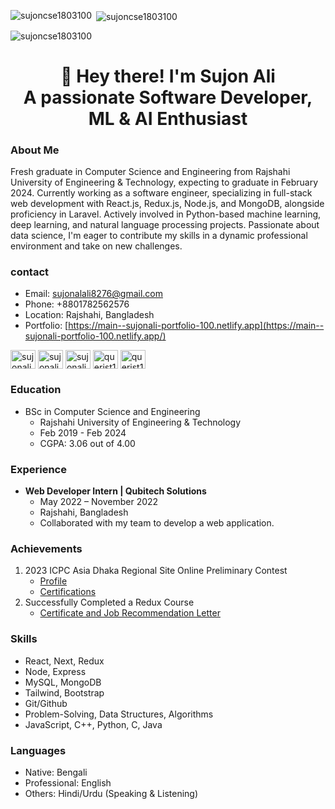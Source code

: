 <p><img align="left" src="https://github-readme-stats.vercel.app/api/top-langs?username=sujoncse1803100&show_icons=true&locale=en&layout=compact" alt="sujoncse1803100" /></p>
<p>&nbsp;<img align="center" src="https://github-readme-stats.vercel.app/api?username=sujoncse1803100&show_icons=true&locale=en" alt="sujoncse1803100" /></p>
<p><img align="center" src="https://github-readme-streak-stats.herokuapp.com/?user=sujoncse1803100&" alt="sujoncse1803100" /></p>

<h1 align="center">👋 Hey there! I'm Sujon Ali </br>A passionate Software Developer, ML & AI Enthusiast </h1>

### About Me
Fresh graduate in Computer Science and Engineering from Rajshahi University of Engineering & Technology, expecting to graduate in February 2024. Currently working as a software engineer, specializing in full-stack web development with React.js, Redux.js, Node.js, and MongoDB, alongside proficiency in Laravel. Actively involved in Python-based machine learning, deep learning, and natural language processing projects. Passionate about data science, I'm eager to contribute my skills in a dynamic professional environment and take on new challenges.

### contact
- Email: sujonalali8276@gmail.com
- Phone: +8801782562576
- Location: Rajshahi, Bangladesh
- Portfolio: [https://main--sujonali-portfolio-100.netlify.app](https://main--sujonali-portfolio-100.netlify.app/)

<p align="left">
<a href="https://linkedin.com/in/sujonali386" target="blank"><img align="center" src="https://raw.githubusercontent.com/rahuldkjain/github-profile-readme-generator/master/src/images/icons/Social/linked-in-alt.svg" alt="sujonali386" height="30" width="40" /></a> 
<a href="https://kaggle.com/sujonali" target="blank"><img align="center" src="https://raw.githubusercontent.com/rahuldkjain/github-profile-readme-generator/master/src/images/icons/Social/kaggle.svg" alt="sujonali" height="30" width="40" /></a>
<a href="https://fb.com/sujonali386" target="blank"><img align="center" src="https://raw.githubusercontent.com/rahuldkjain/github-profile-readme-generator/master/src/images/icons/Social/facebook.svg" alt="sujonali386" height="30" width="40" /></a>
<a href="https://www.codechef.com/users/querist100" target="blank"><img align="center" src="https://cdn.jsdelivr.net/npm/simple-icons@3.1.0/icons/codechef.svg" alt="querist100" height="30" width="40" /></a>
<a href="https://codeforces.com/profile/querist100" target="blank"><img align="center" src="https://raw.githubusercontent.com/rahuldkjain/github-profile-readme-generator/master/src/images/icons/Social/codeforces.svg" alt="querist100" height="30" width="40" /></a>
<!--
<a href="https://www.hackerearth.com/sujon.cse100" target="blank"><img align="center" src="https://raw.githubusercontent.com/rahuldkjain/github-profile-readme-generator/master/src/images/icons/Social/hackerearth.svg" alt="sujon.cse100" height="30" width="40" /></a>
-->
</p>

### Education
- BSc in Computer Science and Engineering
  - Rajshahi University of Engineering & Technology
  - Feb 2019 - Feb 2024
  - CGPA: 3.06 out of 4.00
 
### Experience
- **Web Developer Intern | Qubitech Solutions**
  - May 2022 – November 2022
  - Rajshahi, Bangladesh
  - Collaborated with my team to develop a web application.

### Achievements
1. 2023 ICPC Asia Dhaka Regional Site Online Preliminary Contest
   - [Profile](https://icpc.global/ICPCID/C5URH1KZ5BY3)
   - [Certifications](https://drive.google.com/drive/folders/1OpHKzMBisvEEdTJJ3L_XKmVuHSfUVaDq?usp=drive_link)
2. Successfully Completed a Redux Course
   - [Certificate and Job Recommendation Letter](https://drive.google.com/drive/folders/1-QGZGt5diFHHiXRc1p8hUGNHEjrLIlp4)

### Skills
- React, Next, Redux
- Node, Express
- MySQL, MongoDB
- Tailwind, Bootstrap
- Git/Github
- Problem-Solving, Data Structures, Algorithms
- JavaScript, C++, Python, C, Java

<!--
### Others
- Codeforces Profile: <a href="https://codeforces.com/profile/querist100" target="blank"><img align="center" src="https://raw.githubusercontent.com/rahuldkjain/github-profile-readme-generator/master/src/images/icons/Social/codeforces.svg" alt="querist100" height="30" width="40" /></a>
- Linkedin Profile: <a href="https://linkedin.com/in/sujonali386" target="blank"><img align="center" src="https://raw.githubusercontent.com/rahuldkjain/github-profile-readme-generator/master/src/images/icons/Social/linked-in-alt.svg" alt="sujonali386" height="30" width="40" /></a>
- Kaggle Profile: <a href="https://kaggle.com/sujonali" target="blank"><img align="center" src="https://raw.githubusercontent.com/rahuldkjain/github-profile-readme-generator/master/src/images/icons/Social/kaggle.svg" alt="sujonali" height="30" width="40" /></a>

- Facebook Profile: <a href="https://fb.com/sujonali386" target="blank"><img align="center" src="https://raw.githubusercontent.com/rahuldkjain/github-profile-readme-generator/master/src/images/icons/Social/facebook.svg" alt="sujonali386" height="30" width="40" /></a>
-CodeChef Profile : <a href="https://www.codechef.com/users/querist100" target="blank"><img align="center" src="https://cdn.jsdelivr.net/npm/simple-icons@3.1.0/icons/codechef.svg" alt="querist100" height="30" width="40" /></a>
- CodeChef Profile: [sujoncse1803100](https://www.codechef.com/users/sujoncse1803100)
-->

### Languages
- Native: Bengali
- Professional: English
- Others: Hindi/Urdu (Speaking & Listening)



<!--
<h1 align="center">👋 Hey there! I'm Sujon Ali</h1>.
<h3 align="center">A passionate Software Developer, ML & AI Enthusiast from Bangladeshy</h3>

<p>I am a recent graduate and obtained a degree in Computer Science and Engineering at Rajshahi University of Engineering & Technology, Bangladesh, I am on track to graduate in February 2024 with a strong emphasis on the MERN (MongoDB, Express.js, React.js, Node.js) stack.</p>

<p> My academic journey has equipped me with a solid foundation in full-stack development, and I am particularly proficient in leveraging Redux.js for intricate state management. Through hands-on experiences, I have honed my skills in MongoDB, Express.js, React.js, and Node.js, ensuring a comprehensive understanding of the MERN stack and its application in real-world scenarios. </p>

<p>I have contributed to successful projects, showcasing my ability to create robust and user-friendly interfaces while prioritizing optimal performance. My expertise in Redux.js adds an extra layer of sophistication to my skill set, allowing me to tackle complex challenges in state management with finesse.</p>

<p>Additionally, I have a keen interest and solid skills in Machine Learning and Deep Learning. Leveraging algorithms and data, I enjoy exploring these technologies' endless possibilities, from predictive modeling to natural language processing.</p>
<!--
<p align="left"> <img src="https://komarev.com/ghpvc/?username=sujoncse1803100&label=Profile%20views&color=0e75b6&style=flat" alt="sujoncse1803100" /> </p>
<p align="left"> <a href="https://github.com/ryo-ma/github-profile-trophy"><img src="https://github-profile-trophy.vercel.app/?username=sujoncse1803100" alt="sujoncse1803100" /></a> </p>

All of my projects are available at [https://main--sujonali-portfolio-100.netlify.app/](https://main--sujonali-portfolio-100.netlify.app/)
How to reach me **sujonali8276@gmail.com**

<h3 align="left">Connect with me:</h3>
<p align="left">
<a href="https://linkedin.com/in/sujonali386" target="blank"><img align="center" src="https://raw.githubusercontent.com/rahuldkjain/github-profile-readme-generator/master/src/images/icons/Social/linked-in-alt.svg" alt="sujonali386" height="30" width="40" /></a>

<a href="https://kaggle.com/sujonali" target="blank"><img align="center" src="https://raw.githubusercontent.com/rahuldkjain/github-profile-readme-generator/master/src/images/icons/Social/kaggle.svg" alt="sujonali" height="30" width="40" /></a>

<a href="https://fb.com/sujonali386" target="blank"><img align="center" src="https://raw.githubusercontent.com/rahuldkjain/github-profile-readme-generator/master/src/images/icons/Social/facebook.svg" alt="sujonali386" height="30" width="40" /></a>
<!--
<a href="https://www.codechef.com/users/querist100" target="blank"><img align="center" src="https://cdn.jsdelivr.net/npm/simple-icons@3.1.0/icons/codechef.svg" alt="querist100" height="30" width="40" /></a>
-->

<!--
<a href="https://codeforces.com/profile/querist100" target="blank"><img align="center" src="https://raw.githubusercontent.com/rahuldkjain/github-profile-readme-generator/master/src/images/icons/Social/codeforces.svg" alt="querist100" height="30" width="40" /></a>
<!--
<a href="https://www.hackerearth.com/sujon.cse100" target="blank"><img align="center" src="https://raw.githubusercontent.com/rahuldkjain/github-profile-readme-generator/master/src/images/icons/Social/hackerearth.svg" alt="sujon.cse100" height="30" width="40" /></a>
-->
<!--
</p>

<h3 align="left">Languages and Tools:</h3>
<p align="left"> <a href="https://developer.android.com" target="_blank" rel="noreferrer"> <img src="https://raw.githubusercontent.com/devicons/devicon/master/icons/android/android-original-wordmark.svg" alt="android" width="40" height="40"/> </a> <a href="https://getbootstrap.com" target="_blank" rel="noreferrer"> <img src="https://raw.githubusercontent.com/devicons/devicon/master/icons/bootstrap/bootstrap-plain-wordmark.svg" alt="bootstrap" width="40" height="40"/> </a> <a href="https://www.cprogramming.com/" target="_blank" rel="noreferrer"> <img src="https://raw.githubusercontent.com/devicons/devicon/master/icons/c/c-original.svg" alt="c" width="40" height="40"/> </a> <a href="https://www.w3schools.com/cpp/" target="_blank" rel="noreferrer"> <img src="https://raw.githubusercontent.com/devicons/devicon/master/icons/cplusplus/cplusplus-original.svg" alt="cplusplus" width="40" height="40"/> </a> <a href="https://www.w3schools.com/css/" target="_blank" rel="noreferrer"> <img src="https://raw.githubusercontent.com/devicons/devicon/master/icons/css3/css3-original-wordmark.svg" alt="css3" width="40" height="40"/> </a> <a href="https://expressjs.com" target="_blank" rel="noreferrer"> <img src="https://raw.githubusercontent.com/devicons/devicon/master/icons/express/express-original-wordmark.svg" alt="express" width="40" height="40"/> </a> <a href="https://www.figma.com/" target="_blank" rel="noreferrer"> <img src="https://www.vectorlogo.zone/logos/figma/figma-icon.svg" alt="figma" width="40" height="40"/> </a> <a href="https://firebase.google.com/" target="_blank" rel="noreferrer"> <img src="https://www.vectorlogo.zone/logos/firebase/firebase-icon.svg" alt="firebase" width="40" height="40"/> </a> <a href="https://heroku.com" target="_blank" rel="noreferrer"> <img src="https://www.vectorlogo.zone/logos/heroku/heroku-icon.svg" alt="heroku" width="40" height="40"/> </a> <a href="https://www.w3.org/html/" target="_blank" rel="noreferrer"> <img src="https://raw.githubusercontent.com/devicons/devicon/master/icons/html5/html5-original-wordmark.svg" alt="html5" width="40" height="40"/> </a> <a href="https://www.java.com" target="_blank" rel="noreferrer"> <img src="https://raw.githubusercontent.com/devicons/devicon/master/icons/java/java-original.svg" alt="java" width="40" height="40"/> </a> <a href="https://developer.mozilla.org/en-US/docs/Web/JavaScript" target="_blank" rel="noreferrer"> <img src="https://raw.githubusercontent.com/devicons/devicon/master/icons/javascript/javascript-original.svg" alt="javascript" width="40" height="40"/> </a> <a href="https://www.mongodb.com/" target="_blank" rel="noreferrer"> <img src="https://raw.githubusercontent.com/devicons/devicon/master/icons/mongodb/mongodb-original-wordmark.svg" alt="mongodb" width="40" height="40"/> </a> <a href="https://www.mysql.com/" target="_blank" rel="noreferrer"> <img src="https://raw.githubusercontent.com/devicons/devicon/master/icons/mysql/mysql-original-wordmark.svg" alt="mysql" width="40" height="40"/> </a> <a href="https://nextjs.org/" target="_blank" rel="noreferrer"> <img src="https://cdn.worldvectorlogo.com/logos/nextjs-2.svg" alt="nextjs" width="40" height="40"/> </a> <a href="https://nodejs.org" target="_blank" rel="noreferrer"> <img src="https://raw.githubusercontent.com/devicons/devicon/master/icons/nodejs/nodejs-original-wordmark.svg" alt="nodejs" width="40" height="40"/> </a> <a href="https://opencv.org/" target="_blank" rel="noreferrer"> <img src="https://www.vectorlogo.zone/logos/opencv/opencv-icon.svg" alt="opencv" width="40" height="40"/> </a> <a href="https://pandas.pydata.org/" target="_blank" rel="noreferrer"> <img src="https://raw.githubusercontent.com/devicons/devicon/2ae2a900d2f041da66e950e4d48052658d850630/icons/pandas/pandas-original.svg" alt="pandas" width="40" height="40"/> </a> <a href="https://www.photoshop.com/en" target="_blank" rel="noreferrer"> <img src="https://raw.githubusercontent.com/devicons/devicon/master/icons/photoshop/photoshop-line.svg" alt="photoshop" width="40" height="40"/> </a> <a href="https://www.php.net" target="_blank" rel="noreferrer"> <img src="https://raw.githubusercontent.com/devicons/devicon/master/icons/php/php-original.svg" alt="php" width="40" height="40"/> </a> <a href="https://pytorch.org/" target="_blank" rel="noreferrer"> <img src="https://www.vectorlogo.zone/logos/pytorch/pytorch-icon.svg" alt="pytorch" width="40" height="40"/> </a> <a href="https://reactjs.org/" target="_blank" rel="noreferrer"> <img src="https://raw.githubusercontent.com/devicons/devicon/master/icons/react/react-original-wordmark.svg" alt="react" width="40" height="40"/> </a> <a href="https://reactnative.dev/" target="_blank" rel="noreferrer"> <img src="https://reactnative.dev/img/header_logo.svg" alt="reactnative" width="40" height="40"/> </a> <a href="https://redux.js.org" target="_blank" rel="noreferrer"> <img src="https://raw.githubusercontent.com/devicons/devicon/master/icons/redux/redux-original.svg" alt="redux" width="40" height="40"/> </a> <a href="https://scikit-learn.org/" target="_blank" rel="noreferrer"> <img src="https://upload.wikimedia.org/wikipedia/commons/0/05/Scikit_learn_logo_small.svg" alt="scikit_learn" width="40" height="40"/> </a> <a href="https://tailwindcss.com/" target="_blank" rel="noreferrer"> <img src="https://www.vectorlogo.zone/logos/tailwindcss/tailwindcss-icon.svg" alt="tailwind" width="40" height="40"/> </a> <a href="https://www.tensorflow.org" target="_blank" rel="noreferrer"> <img src="https://www.vectorlogo.zone/logos/tensorflow/tensorflow-icon.svg" alt="tensorflow" width="40" height="40"/> </a> <a href="https://www.typescriptlang.org/" target="_blank" rel="noreferrer"> <img src="https://raw.githubusercontent.com/devicons/devicon/master/icons/typescript/typescript-original.svg" alt="typescript" width="40" height="40"/> </a> <a href="https://webpack.js.org" target="_blank" rel="noreferrer"> <img src="https://raw.githubusercontent.com/devicons/devicon/d00d0969292a6569d45b06d3f350f463a0107b0d/icons/webpack/webpack-original-wordmark.svg" alt="webpack" width="40" height="40"/> </a> </p>

<p><img align="left" src="https://github-readme-stats.vercel.app/api/top-langs?username=sujoncse1803100&show_icons=true&locale=en&layout=compact" alt="sujoncse1803100" /></p>

<p>&nbsp;<img align="center" src="https://github-readme-stats.vercel.app/api?username=sujoncse1803100&show_icons=true&locale=en" alt="sujoncse1803100" /></p>

<p><img align="center" src="https://github-readme-streak-stats.herokuapp.com/?user=sujoncse1803100&" alt="sujoncse1803100" /></p>


-->



